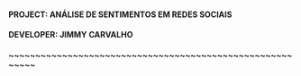 #### PROJECT: ANÁLISE DE SENTIMENTOS EM REDES SOCIAIS
#### DEVELOPER: JIMMY CARVALHO
#### ~~~~~~~~~~~~~~~~~~~~~~~~~~~~~~~~~~~~~~~~~~~~~~~~~~~~~~~~~~

